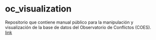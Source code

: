 # oc_visualization
Repositorio que contiene manual público para la manipulación y visualización de la base de datos del Observatorio de Conflictos (COES).
[link](https://andreas-lafferte.github.io/oc_visualization/processing/01visualization.html)

